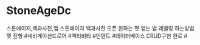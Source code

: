 # StoneAgeDc
스톤에이지,백과사전,앱
스톤에이지 백과사전 오픈
원하는 펫 얻는 법 
레벨링 하는방법
펫 진형
#네비게이션드로어 #액티비티 #인텐트 #데이터베이스 CRUD구현 완료 #
